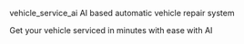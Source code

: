 vehicle_service_ai
AI based automatic vehicle repair system

Get your vehicle serviced in minutes with ease with AI
